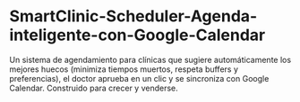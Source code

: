 # SmartClinic-Scheduler-Agenda-inteligente-con-Google-Calendar
Un sistema de agendamiento para clínicas que sugiere automáticamente los mejores huecos (minimiza tiempos muertos, respeta buffers y preferencias), el doctor aprueba en un clic y se sincroniza con Google Calendar. Construido para crecer y venderse.
